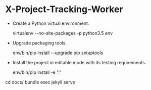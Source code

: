 # X-Project-Tracking-Worker

- Create a Python virtual environment.

    virtualenv --no-site-packages -p python3.5 env

- Upgrade packaging tools.

    env/bin/pip install --upgrade pip setuptools

- Install the project in editable mode with its testing requirements.

    env/bin/pip install -e "."


cd docs/
bundle exec jekyll serve